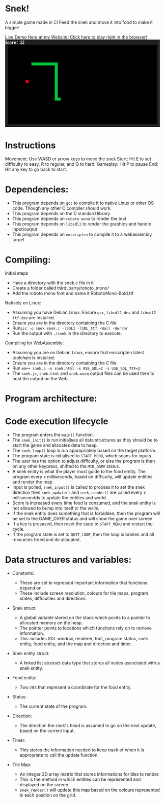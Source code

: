 # Snek!
A simple game made in C!
Feed the snek and move it into food to make it bigger!

[Live Demo Here at my Website! Click here to play right in the browser!](https://ashtheamin.github.io/snek/snek.html)
![Snek](screenshot.png)

# Instructions
Movement: Use WASD or arrow keys to move the snek
Start: Hit E to set difficulty to easy, R to regular, and Q to hard.
Gameplay: Hit P to pause
End: Hit any key to go back to start.

# Dependencies:
- This program depends on `gcc` to compile it to native Linux or other OS code. Though any other C compiler should work.
- This program depends on the C standard library.
- This program depends on `roboto mono` to render the text
- This program depends on `libsdl2` to render the graphics and handle input/output
- This program depends on `emscripten` to compile it to a webassembly target

# Compiling:
Initial steps
- Have a directory with the snek.c file in it
- Create a folder called third_party/roboto_mono/
- Add the roboto mono font and name it RobotoMono-Bold.ttf

Natively on Linux:
- Assuming you have Debian Linux: Ensure `gcc`, `libsdl2-dev` and `libsdl2-ttf-dev` are installed.
- Ensure you are in the directory containing the C file
- Run`gcc -o snek snek.c -lSDL2 -lSDL_ttf -Wall -Werror`
- Run the output with `./snek` in the directory to execute.

Compiling for WebAssembly:
- Assuming you are on Debian Linux, ensure that emscripten latest toolchain is installed.
- Ensure you are in the directory containing the C file
- Run `em++ snek.c -o snek.html -s USE_SDL=2 -s USE_SDL_TTF=2`
- The `snek.js`, `snek.html` and `snek.wasm` output files can be used then to host the output on the Web.

# Program architecture:

# Code execution lifecycle
- The program enters the `main()` function.
- The `snek_init()` is run initialises all data structures as they should be to start the game and allocates data to heap.
- The `snek_loop()` loop is run appropriately based on the target platform.
- The program state is initialised to `START_MENU`, which scans for inputs.
- The user has the option to adjust difficulty, or else the program is then on any other keypress, shifted to the `MID_GAME` status.
- A snek entity is what the player must guide to the food entity. The program every x milliseconds, based on difficulty, will update entities and render the map.
- Input is polled, `snek_input()` is called to process it to set the snek direction then `snek_update()` and `snek_render()` are called every x millisecondds to update the entities and world.
- Score is increased every time food is consumed, and the snek entity is not allowed to bump into itself or the walls.
- If the snek entity does something that is forbidden, then the program will be set to the GAME_OVER status and will show the game over screen
- If a key is presased, then reset the state to `START_MENU` and restart the cycle.
- If the program state is set to `QUIT_LOOP`, then the loop is broken and all resources freed and de allocated.

# Data structures and variables:
- Constants:
  - These are set to represent important information that functions depend on.
  - These include screen resolution, colours for tile maps, program states, difficulties and directions.

- Snek struct
  - A global variable stored on the stack which points to a pointer to allocated memory on the heap.
  - The pointer points to locations which functions rely on to retrieve information.
  - This includes SDL window, renderer, font, program status, snek entity, food entity, and the map and direction and timer.

- Snek entity struct:
    - A linked list abstract data type that stores all nodes associated with a snek entity.

- Food entity:
  - Two ints that represent a coordinate for the food entity.

- Status:
  - The current state of the program.

- Direction:
  - The direction the snek's head is assumed to go on the next update, based on the current input.

- Timer:
  - This stores the information needed to keep track of when it is appropriate to call the update function.

- Tile Map:
  - An integer 2D array matrix that stores informations for tiles to render.
  - This is the method in which entities can be represented and displayed on the screen
  - `snek_render()` will update this map based on the colours represented in each position on the grid.
